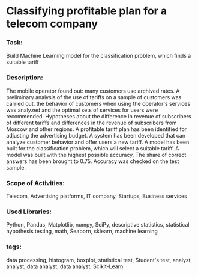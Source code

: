 # Classifying profitable plan for a telecom company

### Task:
Build Machine Learning model for the classification problem, which finds a suitable tariff

### Description:
The mobile operator found out: many customers use archived rates. A preliminary analysis of the use of tariffs on a sample of customers was carried out, the behavior of customers when using the operator's services was analyzed and the optimal sets of services for users were recommended. Hypotheses about the difference in revenue of subscribers of different tariffs and differences in the revenue of subscribers from Moscow and other regions. A profitable tariff plan has been identified for adjusting the advertising budget. A system has been developed that can analyze customer behavior and offer users a new tariff. A model has been built for the classification problem, which will select a suitable tariff. A model was built with the highest possible accuracy. The share of correct answers has been brought to 0.75. Accuracy was checked on the test sample.

### Scope of Activities:
Telecom, Advertising platforms, IT company, Startups, Business services

### Used Libraries:
Python, Pandas, Matplotlib, numpy, SciPy, descriptive statistics, statistical hypothesis testing, math, Seaborn, sklearn, machine learning

### tags:
data processing, histogram, boxplot, statistical test, Student's test, analyst, analyst, data analyst, data analyst, Scikit-Learn